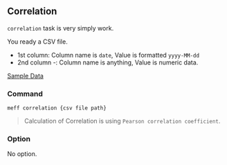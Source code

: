 ## Correlation
`correlation` task is very simply work.

You ready a CSV file.
* 1st column: Column name is `date`, Value is formatted `yyyy-MM-dd`
* 2nd column -: Column name is anything, Value is numeric data.

[Sample Data](../examples/sample.csv)

### Command

```
meff correlation {csv file path}
```

> Calculation of Correlation is using `Pearson correlation coefficient`.

### Option
No option.
